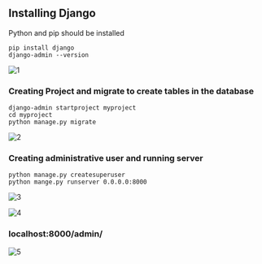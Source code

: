 ## Installing Django
Python and pip should be installed
```
pip install django
django-admin --version
```
![1](https://user-images.githubusercontent.com/64186894/120802798-78412680-c560-11eb-85c2-457b9a235940.jpg)

### Creating Project and migrate to create tables in the database 
```
django-admin startproject myproject
cd myproject
python manage.py migrate
```
![2](https://user-images.githubusercontent.com/64186894/120802802-79725380-c560-11eb-9dca-6dc55ee85c03.jpg)

### Creating administrative user and running server
```
python manage.py createsuperuser
python mange.py runserver 0.0.0.0:8000
```
![3](https://user-images.githubusercontent.com/64186894/120802784-737c7280-c560-11eb-9d82-d95f52c45a5a.jpg)

![4](https://user-images.githubusercontent.com/64186894/120802789-75decc80-c560-11eb-8d37-621317a5d77b.jpg)

### localhost:8000/admin/
![5](https://user-images.githubusercontent.com/64186894/120802794-770ff980-c560-11eb-914b-fa8f1106a7c6.jpg)

